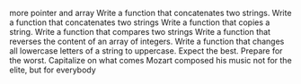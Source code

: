 more pointer and array 
Write a function that concatenates two strings.
Write a function that concatenates two strings
Write a function that copies a string.
Write a function that compares two strings
Write a function that reverses the content of an array of integers.
Write a function that changes all lowercase letters of a string to uppercase.
Expect the best. Prepare for the worst. Capitalize on what comes
Mozart composed his music not for the elite, but for everybody
